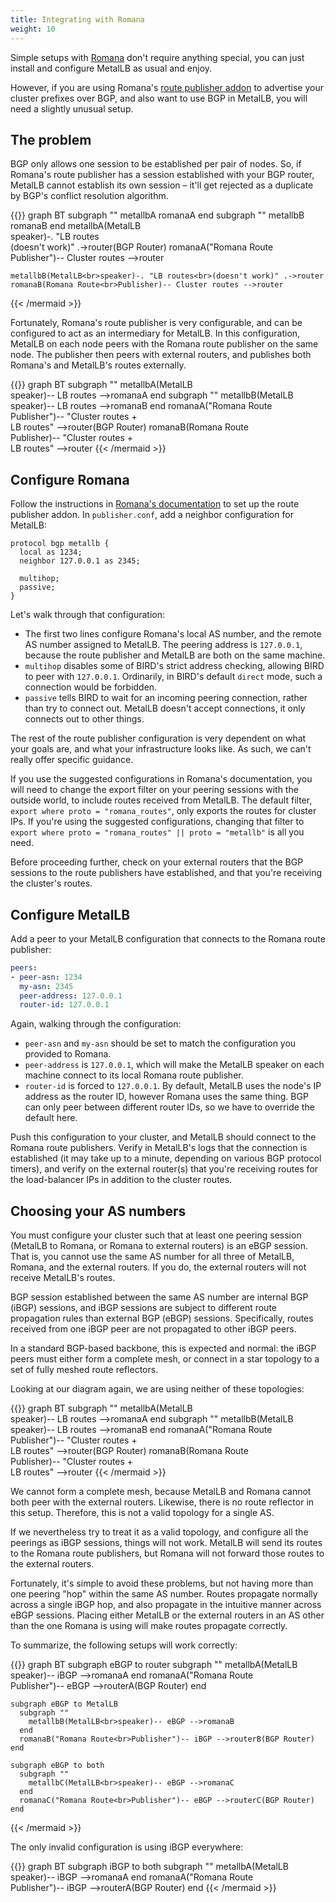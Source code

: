 ```yaml
---
title: Integrating with Romana
weight: 10
---
```


Simple setups with [Romana](http://docs.romana.io/welcome.html) don't
require anything special, you can just install and configure MetalLB
as usual and enjoy.

However, if you are using
Romana's
[route publisher addon](http://docs.romana.io/Content/advanced.html#route-publisher-add-on) to
advertise your cluster prefixes over BGP, and also want to use BGP in
MetalLB, you will need a slightly unusual setup.

## The problem

BGP only allows one session to be established per pair of nodes. So,
if Romana's route publisher has a session established with your BGP
router, MetalLB cannot establish its own session – it'll get rejected
as a duplicate by BGP's conflict resolution algorithm.

{{<mermaid align="center">}}
graph BT
    subgraph ""
      metallbA
      romanaA
    end
    subgraph ""
      metallbB
      romanaB
    end
    metallbA(MetalLB<br>speaker)-. "LB routes<br>(doesn't work)" .->router(BGP Router)
    romanaA("Romana Route<br>Publisher")-- Cluster routes -->router

    metallbB(MetalLB<br>speaker)-. "LB routes<br>(doesn't work)" .->router
    romanaB(Romana Route<br>Publisher)-- Cluster routes -->router
{{< /mermaid >}}

Fortunately, Romana's route publisher is very configurable, and can be
configured to act as an intermediary for MetalLB. In this
configuration, MetalLB on each node peers with the Romana route
publisher on the same node. The publisher then peers with external
routers, and publishes both Romana's and MetalLB's routes externally.

{{<mermaid align="center">}}
graph BT
    subgraph ""
      metallbA(MetalLB<br>speaker)-- LB routes -->romanaA
    end
    subgraph ""
      metallbB(MetalLB<br>speaker)-- LB routes -->romanaB
    end
    romanaA("Romana Route<br>Publisher")-- "Cluster routes +<br>LB routes" -->router(BGP Router)
    romanaB(Romana Route<br>Publisher)-- "Cluster routes +<br> LB routes" -->router
{{< /mermaid >}}

## Configure Romana

Follow the instructions
in
[Romana's documentation](http://docs.romana.io/Content/advanced.html#route-publisher-add-on) to
set up the route publisher addon. In `publisher.conf`, add a neighbor
configuration for MetalLB:

```
protocol bgp metallb {
  local as 1234;
  neighbor 127.0.0.1 as 2345;

  multihop;
  passive;
}
```

Let's walk through that configuration:

- The first two lines configure Romana's local AS number, and the
  remote AS number assigned to MetalLB. The peering address is
  `127.0.0.1`, because the route publisher and MetalLB are both on the
  same machine.
- `multihop` disables some of BIRD's strict address checking, allowing
  BIRD to peer with `127.0.0.1`. Ordinarily, in BIRD's default
  `direct` mode, such a connection would be forbidden.
- `passive` tells BIRD to wait for an incoming peering connection,
  rather than try to connect out. MetalLB doesn't accept connections,
  it only connects out to other things.

The rest of the route publisher configuration is very dependent on
what your goals are, and what your infrastructure looks like. As such,
we can't really offer specific guidance.

If you use the suggested configurations in Romana's documentation, you
will need to change the export filter on your peering sessions with
the outside world, to include routes received from MetalLB. The
default filter, `export where proto = "romana_routes"`, only exports
the routes for cluster IPs. If you're using the suggested
configurations, changing that filter to `export where proto =
"romana_routes" || proto = "metallb"` is all you need.

Before proceeding further, check on your external routers that the BGP
sessions to the route publishers have established, and that you're
receiving the cluster's routes.

## Configure MetalLB

Add a peer to your MetalLB configuration that connects to the Romana
route publisher:

```yaml
peers:
- peer-asn: 1234
  my-asn: 2345
  peer-address: 127.0.0.1
  router-id: 127.0.0.1
```

Again, walking through the configuration:

- `peer-asn` and `my-asn` should be set to match the configuration you
  provided to Romana.
- `peer-address` is `127.0.0.1`, which will make the MetalLB speaker
  on each machine connect to its local Romana route publisher.
- `router-id` is forced to `127.0.0.1`. By default, MetalLB uses the
  node's IP address as the router ID, however Romana uses the same
  thing. BGP can only peer between different router IDs, so we have to
  override the default here.

Push this configuration to your cluster, and MetalLB should connect to
the Romana route publishers. Verify in MetalLB's logs that the
connection is established (it may take up to a minute, depending on
various BGP protocol timers), and verify on the external router(s)
that you're receiving routes for the load-balancer IPs in addition to
the cluster routes.

## Choosing your AS numbers

You must configure your cluster such that at least one peering session
(MetalLB to Romana, or Romana to external routers) is an eBGP
session. That is, you cannot use the same AS number for all three of
MetalLB, Romana, and the external routers. If you do, the external
routers will not receive MetalLB's routes.

BGP session established between the same AS number are internal BGP
(iBGP) sessions, and iBGP sessions are subject to different route
propagation rules than external BGP (eBGP) sessions. Specifically,
routes received from one iBGP peer are not propagated to other iBGP
peers.

In a standard BGP-based backbone, this is expected and normal: the
iBGP peers must either form a complete mesh, or connect in a star
topology to a set of fully meshed route reflectors.

Looking at our diagram again, we are using neither of these
topologies:

{{<mermaid align="center">}}
graph BT
    subgraph ""
      metallbA(MetalLB<br>speaker)-- LB routes -->romanaA
    end
    subgraph ""
      metallbB(MetalLB<br>speaker)-- LB routes -->romanaB
    end
    romanaA("Romana Route<br>Publisher")-- "Cluster routes +<br>LB routes" -->router(BGP Router)
    romanaB(Romana Route<br>Publisher)-- "Cluster routes +<br> LB routes" -->router
{{< /mermaid >}}

We cannot form a complete mesh, because MetalLB and Romana cannot both
peer with the external routers. Likewise, there is no route reflector
in this setup. Therefore, this is not a valid topology for a single AS.

If we nevertheless try to treat it as a valid topology, and configure
all the peerings as iBGP sessions, things will not work. MetalLB will
send its routes to the Romana route publishers, but Romana will not
forward those routes to the external routers.

Fortunately, it's simple to avoid these problems, but not having more
than one peering "hop" within the same AS number. Routes propagate
normally across a single iBGP hop, and also propagate in the intuitive
manner across eBGP sessions. Placing either MetalLB or the external
routers in an AS other than the one Romana is using will make routes
propagate correctly.

To summarize, the following setups will work correctly:

{{<mermaid align="center">}}
graph BT
    subgraph eBGP to router
      subgraph ""
        metallbA(MetalLB<br>speaker)-- iBGP -->romanaA
      end
      romanaA("Romana Route<br>Publisher")-- eBGP -->routerA(BGP Router)
    end
    
    subgraph eBGP to MetalLB
      subgraph ""
        metallbB(MetalLB<br>speaker)-- eBGP -->romanaB
      end
      romanaB("Romana Route<br>Publisher")-- iBGP -->routerB(BGP Router)
    end

    subgraph eBGP to both
      subgraph ""
        metallbC(MetalLB<br>speaker)-- eBGP -->romanaC
      end
      romanaC("Romana Route<br>Publisher")-- eBGP -->routerC(BGP Router)
    end
{{< /mermaid >}}

The only invalid configuration is using iBGP everywhere:

{{<mermaid align="center">}}
graph BT
    subgraph iBGP to both
      subgraph ""
        metallbA(MetalLB<br>speaker)-- iBGP -->romanaA
      end
      romanaA("Romana Route<br>Publisher")-- iBGP -->routerA(BGP Router)
    end
{{< /mermaid >}}
